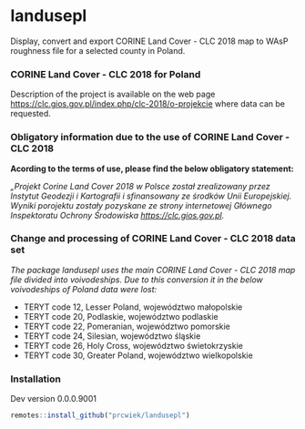 # landusepl
Display, convert and export CORINE Land Cover - CLC 2018 map to WAsP roughness file for a selected county in Poland.

### CORINE Land Cover - CLC 2018 for Poland
Description of the project is available on the web page <https://clc.gios.gov.pl/index.php/clc-2018/o-projekcie> where data can be requested.

### Obligatory information due to the use of CORINE Land Cover - CLC 2018

**Acording to the terms of use, please find the below obligatory statement:**

*„Projekt Corine Land Cover 2018 w Polsce został zrealizowany przez Instytut Geodezji i Kartografii i sfinansowany ze środków Unii Europejskiej. Wyniki porojektu zostały pozyskane ze strony internetowej Głównego Inspektoratu Ochrony Środowiska <https://clc.gios.gov.pl>.*

### Change and processing of CORINE Land Cover - CLC 2018 data set

*The package landusepl uses the main CORINE Land Cover - CLC 2018 map file divided into voivodeships. Due to this conversion it in the below voivodeships of Poland data were lost:*

* TERYT code 12, Lesser Poland, województwo małopolskie
* TERYT code 20, Podlaskie, województwo podlaskie
* TERYT code 22, Pomeranian, województwo pomorskie
* TERYT code 24, Silesian, województwo śląskie
* TERYT code 26, Holy Cross, województwo świetokrzyskie
* TERYT code 30, Greater Poland, województwo wielkopolskie

### Installation

Dev version 0.0.0.9001

``` r
remotes::install_github("prcwiek/landusepl")
```






